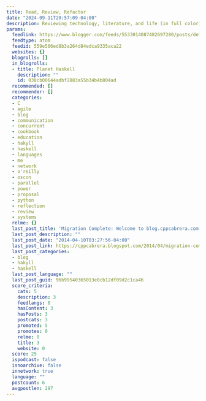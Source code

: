 ```yaml
---
title: Read, Review, Refactor
date: "2024-09-11T20:57:09-04:00"
description: Reviewing technology, literature, and life (in full color).
params:
  feedlink: https://www.blogger.com/feeds/5533014087482697280/posts/default/-/haskell
  feedtype: atom
  feedid: 559e506ed8b3a264d84edca9335aca22
  websites: {}
  blogrolls: []
  in_blogrolls:
  - title: Planet Haskell
    description: ""
    id: 038cb00644adbf2883a55b34b4b804ad
  recommended: []
  recommender: []
  categories:
  - C
  - agile
  - blog
  - communication
  - concurrent
  - cookbook
  - education
  - hakyll
  - haskell
  - languages
  - me
  - network
  - o'reilly
  - oscon
  - parallel
  - power
  - proposal
  - python
  - reflection
  - review
  - systems
  relme: {}
  last_post_title: 'Migration Complete: Welcome to blog.cppcabrera.com!'
  last_post_description: ""
  last_post_date: "2014-04-10T03:27:56-04:00"
  last_post_link: https://cppcabrera.blogspot.com/2014/04/migration-complete-welcome-to.html
  last_post_categories:
  - blog
  - hakyll
  - haskell
  last_post_language: ""
  last_post_guid: 96b99540365013e8cb12df09d2c1ca46
  score_criteria:
    cats: 5
    description: 3
    feedlangs: 0
    hasContent: 3
    hasPosts: 3
    postcats: 3
    promoted: 5
    promotes: 0
    relme: 0
    title: 3
    website: 0
  score: 25
  ispodcast: false
  isnoarchive: false
  innetwork: true
  language: ""
  postcount: 6
  avgpostlen: 297
---
```

